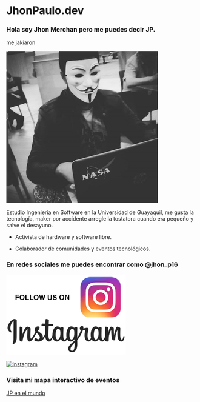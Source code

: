 # JhonPaulo.dev

### Hola soy Jhon Merchan pero me puedes decir JP.

me jakiaron

<img src="media/jp_hack.jpg" width="400" />

Estudio Ingeniería en Software en la Universidad de Guayaquil, me gusta la tecnología, maker por accidente arregle la tostatora cuando era pequeño y salve el desayuno.

* Activista de hardware y software libre.

* Colaborador de comunidades y eventos tecnológicos.

### En redes sociales me puedes encontrar como @jhon_p16

[![Instagram](media/58e91a89eb97430e81906502.png)](https://www.instagram.com/jhon_p16 "link a instagram")

[![Instagram](https://github.com/jhonpaulo98/jhonpaulo98.github.io/blob/master/media/tw.png)](https://twitter.com/jhon_p16 "link a twitter")

### Visita mi mapa interactivo de eventos

[JP en el mundo](https://gist.github.com/25ecb143aead8a19acdb36469155cd22)


